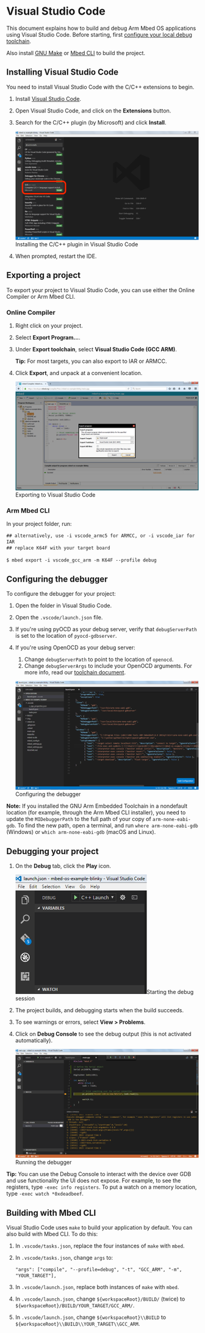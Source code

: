 # Visual Studio Code

This document explains how to build and debug Arm Mbed OS applications using Visual Studio Code. Before starting, first [configure your local debug toolchain](../tools/setting-up-a-local-debug-toolchain.html).

Also install [GNU Make](https://www.gnu.org/software/make/) or [Mbed CLI](../tools/developing-mbed-cli.html) to build the project.

## Installing Visual Studio Code

You need to install Visual Studio Code with the C/C++ extensions to begin.

1. Install [Visual Studio Code](https://code.visualstudio.com).
1. Open Visual Studio Code, and click on the **Extensions** button.
1. Search for the C/C++ plugin (by Microsoft) and click **Install**.

    <span class="images">![](../../images/vscode2.png)<span>Installing the C/C++ plugin in Visual Studio Code</span></span>

1. When prompted, restart the IDE.

## Exporting a project

To export your project to Visual Studio Code, you can use either the Online Compiler or Arm Mbed CLI.

### Online Compiler

1. Right click on your project.
1. Select **Export Program...**.
1. Under **Export toolchain**, select **Visual Studio Code (GCC ARM)**.

    <span class="tips">**Tip:** For most targets, you can also export to IAR or ARMCC.</span>

1. Click **Export**, and unpack at a convenient location.

    <span class="images">![](../../images/vscode1.png)<span>Exporting to Visual Studio Code</span></span>

### Arm Mbed CLI

In your project folder, run:

```
## alternatively, use -i vscode_armc5 for ARMCC, or -i vscode_iar for IAR
## replace K64F with your target board

$ mbed export -i vscode_gcc_arm -m K64F --profile debug
```

## Configuring the debugger

To configure the debugger for your project:

1. Open the folder in Visual Studio Code.
1. Open the `.vscode/launch.json` file.
1. If you're using pyOCD as your debug server, verify that `debugServerPath` is set to the location of `pyocd-gdbserver`.
1. If you're using OpenOCD as your debug server:
     1. Change `debugServerPath` to point to the location of `openocd`.
     1. Change `debugServerArgs` to include your OpenOCD arguments. For more info, read our [toolchain document](../tools/exporting.html).

    <span class="images">![](../../images/vscode3.png)<span>Configuring the debugger</span></span>

<span class="notes">**Note:** If you installed the GNU Arm Embedded Toolchain in a nondefault location (for example, through the Arm Mbed CLI installer), you need to update the `MIDebuggerPath` to the full path of your copy of `arm-none-eabi-gdb`. To find the new path, open a terminal, and run `where arm-none-eabi-gdb` (Windows) or `which arm-none-eabi-gdb` (macOS and Linux).</span>

## Debugging your project

1. On the **Debug** tab, click the **Play** icon.

    <span class="images">![](../../images/vscode4.png)<span>Starting the debug session</span></span>

1. The project builds, and debugging starts when the build succeeds.
1. To see warnings or errors, select **View > Problems**.
1. Click on **Debug Console** to see the debug output (this is not activated automatically).

    <span class="images">![](../../images/vscode5.png)<span>Running the debugger</span></span>

<span class="tips">**Tip:** You can use the Debug Console to interact with the device over GDB and use functionality the UI does not expose. For example, to see the registers, type `-exec info registers`. To put a watch on a memory location, type `-exec watch *0xdeadbeef`.</span>

## Building with Mbed CLI

Visual Studio Code uses `make` to build your application by default. You can also build with Mbed CLI. To do this:

1. In `.vscode/tasks.json`, replace the four instances of `make` with `mbed`.
1. In `.vscode/tasks.json`, change `args` to:

    ```
    "args": ["compile", "--profile=debug", "-t", "GCC_ARM", "-m", "YOUR_TARGET"],
    ```

1. In `.vscode/launch.json`, replace both instances of `make` with `mbed`.
1. In `.vscode/launch.json`, change `${workspaceRoot}/BUILD/` (twice) to `${workspaceRoot}/BUILD/YOUR_TARGET/GCC_ARM/`.
1. In `.vscode/launch.json`, change `${workspaceRoot}\\BUILD` to `${workspaceRoot}\\BUILD\\YOUR_TARGET\\GCC_ARM`.
